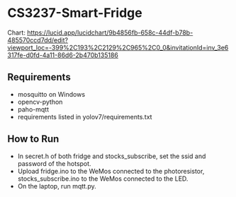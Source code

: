 # CS3237-Smart-Fridge

Chart: https://lucid.app/lucidchart/9b4856fb-658c-44df-b78b-485570ccd7dd/edit?viewport_loc=-399%2C193%2C2129%2C965%2C0_0&invitationId=inv_3e6317fe-d0fd-4a11-86d6-2b470b135186
## Requirements
* mosquitto on Windows
* opencv-python
* paho-mqtt
* requirements listed in yolov7/requirements.txt
## How to Run
* In secret.h of both fridge and stocks_subscribe, set the ssid and password of the hotspot.
* Upload fridge.ino to the WeMos connected to the photoresistor, stocks_subscribe.ino to the WeMos connected to the LED.
* On the laptop, run mqtt.py.
